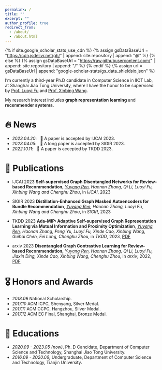 ```yaml
---
permalink: /
title: ""
excerpt: ""
author_profile: true
redirect_from: 
  - /about/
  - /about.html
---
```


{% if site.google_scholar_stats_use_cdn %}
{% assign gsDataBaseUrl = "https://cdn.jsdelivr.net/gh/" | append: site.repository | append: "@" %}
{% else %}
{% assign gsDataBaseUrl = "https://raw.githubusercontent.com/" | append: site.repository | append: "/" %}
{% endif %}
{% assign url = gsDataBaseUrl | append: "google-scholar-stats/gs_data_shieldsio.json" %}

<span class='anchor' id='about-me'></span>


I’m currently a third-year Ph.D candidate in Computer Science in IIOT Lab, at Shanghai Jiao Tong University, where I have the honor to be supervised by [Prof. Luoyi Fu](https://www.cs.sjtu.edu.cn/~fu-ly/index.html) and [Prof. Xinbing Wang](https://www.cs.sjtu.edu.cn/~wang-xb/).

My research interest includes **graph representation learning** and **recommender systems**. 


# 🔥 News
- *2023.04.20*: &nbsp; 🎉 A paper is accepted by IJCAI 2023. 
- *2023.04.05*: &nbsp; 🎉 A long paper is accepted by SIGIR 2023. 
- *2022.10.11*: &nbsp; 🎉 A paper is accepted by TKDD 2023. 

# 📝 Publications 

- <span class='paper-badge'>IJCAI 2023</span> **Self-supervised Graph Disentangled Networks for Review-based Recommendation**, *<u>Yuyang Ren</u>, Haonan Zhang, Qi Li, Luoyi Fu, Xinbing Wang and Chenghu Zhou*, in *IJCAI*, 2023

- <span class='paper-badge'>SIGIR 2023</span> **Distillation-Enhanced Graph Masked Autoencoders for Bundle Recommendation**, *<u>Yuyang Ren</u>, Haonan Zhang, Luoyi Fu, Xinbing Wang and Chenghu Zhou*, in *SIGIR*, 2023

- <span class='paper-badge'>TKDD 2023</span> **Ada-MIP: Adaptive Self-supervised Graph Representation Learning via Mutual Information and Proximity Optimization**, *<u>Yuyang Ren</u>, Haonan Zhang, Peng Yu, Luoyi Fu, Xinde Cao, Xinbing Wang, Guihai Chen, Fei Long, Chenghu Zhou*, in *TKDD*, 2023, [PDF](https://dl.acm.org/doi/pdf/10.1145/3568165)

- <span class='paper-badge'>arxiv 2023</span> **Disentangled Graph Contrastive Learning for Review-based Recommendation**, *<u>Yuyang Ren</u>, Haonan Zhang, Qi Li, Luoyi Fu, Jiaxin Ding, Xinde Cao, Xinbing Wang, Chenghu Zhou*, in *arxiv*, 2022, [PDF](https://arxiv.org/pdf/2209.01524)



# 🎖 Honors and Awards
- *2018.09* National Scholarship. 
- *2017.10* ACM ICPC, Shenyang, Silver Medal. 
- *2017.11* ACM CCPC, Hangzhou, Silver Medal. 
- *2017.12* ACM EC Final, Shanghai, Bronze Medal. 

# 📖 Educations
- *2020.09 - 2023.05 (now)*, Ph. D Cancidate, Department of Computer Science and Technology, Shanghai Jiao Tong University. 
- *2016.09 - 2020.06*, Undergraduate, Department of Computer Science and Technology, Tianjin University. 


